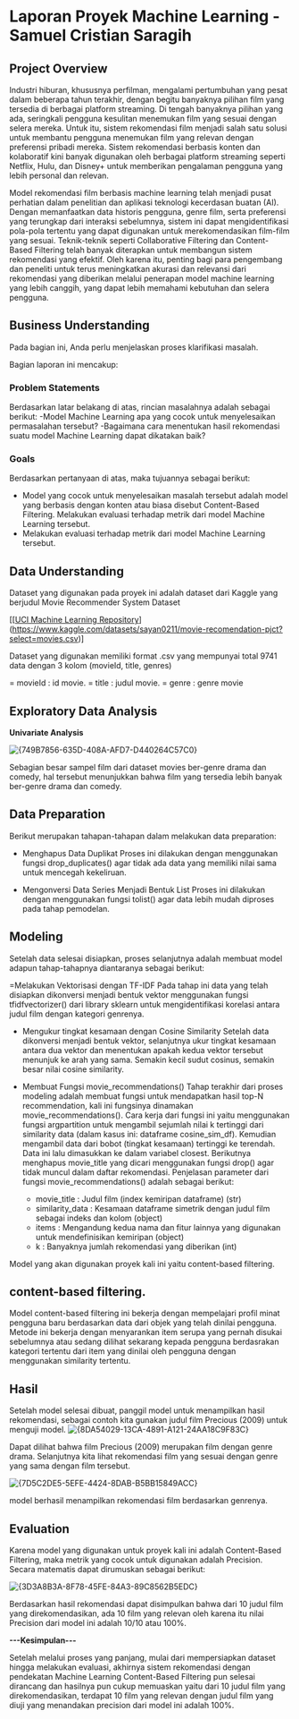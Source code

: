 # Laporan Proyek Machine Learning - Samuel Cristian Saragih

## Project Overview

Industri hiburan, khususnya perfilman, mengalami pertumbuhan yang pesat dalam beberapa tahun terakhir, dengan begitu banyaknya pilihan film yang tersedia di berbagai platform streaming. Di tengah banyaknya pilihan yang ada, seringkali pengguna kesulitan menemukan film yang sesuai dengan selera mereka. Untuk itu, sistem rekomendasi film menjadi salah satu solusi untuk membantu pengguna menemukan film yang relevan dengan preferensi pribadi mereka. Sistem rekomendasi berbasis konten dan kolaboratif kini banyak digunakan oleh berbagai platform streaming seperti Netflix, Hulu, dan Disney+ untuk memberikan pengalaman pengguna yang lebih personal dan relevan.

Model rekomendasi film berbasis machine learning telah menjadi pusat perhatian dalam penelitian dan aplikasi teknologi kecerdasan buatan (AI). Dengan memanfaatkan data historis pengguna, genre film, serta preferensi yang terungkap dari interaksi sebelumnya, sistem ini dapat mengidentifikasi pola-pola tertentu yang dapat digunakan untuk merekomendasikan film-film yang sesuai. Teknik-teknik seperti Collaborative Filtering dan Content-Based Filtering telah banyak diterapkan untuk membangun sistem rekomendasi yang efektif. Oleh karena itu, penting bagi para pengembang dan peneliti untuk terus meningkatkan akurasi dan relevansi dari rekomendasi yang diberikan melalui penerapan model machine learning yang lebih canggih, yang dapat lebih memahami kebutuhan dan selera pengguna.

 

## Business Understanding

Pada bagian ini, Anda perlu menjelaskan proses klarifikasi masalah.

Bagian laporan ini mencakup:

### Problem Statements

Berdasarkan latar belakang di atas, rincian masalahnya adalah sebagai berikut:
-Model Machine Learning apa yang cocok untuk menyelesaikan permasalahan tersebut?
-Bagaimana cara menentukan hasil rekomendasi suatu model Machine Learning dapat dikatakan baik?


### Goals

Berdasarkan  pertanyaan di atas, maka tujuannya sebagai berikut:

- Model yang cocok untuk menyelesaikan masalah tersebut adalah model yang berbasis dengan konten atau biasa disebut Content-Based Filtering. Melakukan evaluasi terhadap metrik dari model Machine Learning tersebut.
- Melakukan evaluasi terhadap metrik dari model Machine Learning tersebut.

## Data Understanding
Dataset yang digunakan pada proyek ini adalah dataset dari Kaggle yang berjudul Movie Recommender System Dataset

 [[[UCI Machine Learning Repository](https://www.kaggle.com/datasets/gargmanas/movierecommenderdataset?select=ratings.csv)](https://www.kaggle.com/datasets/sayan0211/movie-recomendation-pjct?select=movies.csv)]

Dataset yang digunakan memiliki format .csv yang mempunyai total 9741 data dengan 3 kolom (movieId, title, genres)

= movieId : id movie.
= title   : judul movie.
= genre   : genre movie


## Exploratory Data Analysis 

**Univariate Analysis**

![{749B7856-635D-408A-AFD7-D440264C57C0}](https://github.com/user-attachments/assets/64c72324-683e-4411-8fc5-084d58af0cc8)

Sebagian besar sampel film dari dataset movies ber-genre drama dan comedy, hal tersebut menunjukkan bahwa film yang tersedia lebih banyak ber-genre drama dan comedy.

## Data Preparation
Berikut merupakan tahapan-tahapan dalam melakukan data preparation:

- Menghapus Data Duplikat
Proses ini dilakukan dengan menggunakan fungsi drop_duplicates() agar tidak ada data yang memiliki nilai sama untuk mencegah kekeliruan.

- Mengonversi Data Series Menjadi Bentuk List
Proses ini dilakukan dengan menggunakan fungsi tolist() agar data lebih mudah diproses pada tahap pemodelan.

## Modeling
Setelah data selesai disiapkan, proses selanjutnya adalah membuat model adapun tahap-tahapnya diantaranya sebagai berikut:

=Melakukan Vektorisasi dengan TF-IDF
Pada tahap ini data yang telah disiapkan dikonversi menjadi bentuk vektor menggunakan fungsi tfidfvectorizer() dari library sklearn untuk mengidentifikasi korelasi antara judul film dengan kategori genrenya.

- Mengukur tingkat kesamaan dengan Cosine Similarity
Setelah data dikonversi menjadi bentuk vektor, selanjutnya ukur tingkat kesamaan antara dua vektor dan menentukan apakah kedua vektor tersebut menunjuk ke arah yang sama. Semakin kecil sudut cosinus, semakin besar nilai cosine similarity.

- Membuat Fungsi movie_recommendations() Tahap terakhir dari proses modeling adalah membuat fungsi untuk mendapatkan hasil top-N recommendation, kali ini fungsinya dinamakan movie_recommendations(). Cara kerja dari fungsi ini yaitu menggunakan fungsi argpartition untuk mengambil sejumlah nilai k tertinggi dari similarity data (dalam kasus ini: dataframe cosine_sim_df). Kemudian mengambil data dari bobot (tingkat kesamaan) tertinggi ke terendah. Data ini lalu dimasukkan ke dalam variabel closest. Berikutnya menghapus movie_title yang dicari menggunakan fungsi drop() agar tidak muncul dalam daftar rekomendasi. Penjelasan parameter dari fungsi movie_recommendations() adalah sebagai berikut:

  - movie_title : Judul film (index kemiripan dataframe) (str)
  - similarity_data : Kesamaan dataframe simetrik dengan judul film sebagai indeks dan kolom (object)
  - items : Mengandung kedua nama dan fitur lainnya yang digunakan untuk mendefinisikan kemiripan (object)
  - k : Banyaknya jumlah rekomendasi yang diberikan (int)

Model yang akan digunakan proyek kali ini yaitu content-based filtering.

## content-based filtering.
Model content-based filtering ini bekerja dengan mempelajari profil minat pengguna baru berdasarkan data dari objek yang telah dinilai pengguna. Metode ini bekerja dengan menyarankan item serupa yang pernah disukai sebelumnya atau sedang dilihat sekarang kepada pengguna berdasrakan kategori tertentu dari item yang dinilai oleh pengguna dengan menggunakan similarity tertentu.

## Hasil
Setelah model selesai dibuat, panggil model untuk menampilkan hasil rekomendasi, sebagai contoh kita gunakan judul film Precious (2009) untuk menguji model.
![{8DA54029-13CA-4891-A121-24AA18C9F83C}](https://github.com/user-attachments/assets/0d429a97-7bd5-4bbf-908b-ed5ca24f0f4f)

Dapat dilihat  bahwa film Precious (2009) merupakan film dengan genre drama. Selanjutnya kita lihat rekomendasi film yang sesuai dengan genre yang sama dengan film tersebut.

![{7D5C2DE5-5EFE-4424-8DAB-B5BB15849ACC}](https://github.com/user-attachments/assets/c33be8c0-0c37-41ef-9f7d-6d02db5bc390)

model berhasil menampilkan rekomendasi film berdasarkan genrenya.


## Evaluation

Karena model yang digunakan untuk proyek kali ini adalah Content-Based Filtering, maka metrik yang cocok untuk digunakan adalah Precision. Secara matematis dapat dirumuskan sebagai berikut:

![{3D3A8B3A-8F78-45FE-84A3-89C8562B5EDC}](https://github.com/user-attachments/assets/716200b1-d8cf-4e0e-a25c-a49e1ca3bdb6)

Berdasarkan hasil rekomendasi dapat disimpulkan bahwa dari 10 judul film yang direkomendasikan, ada 10 film yang relevan oleh karena itu nilai Precision dari model ini adalah 10/10 atau 100%.

**---Kesimpulan---**

Setelah melalui proses yang panjang, mulai dari mempersiapkan dataset hingga melakukan evaluasi, akhirnya sistem rekomendasi dengan pendekatan Machine Learning Content-Based Filtering pun selesai dirancang dan hasilnya pun cukup memuaskan yaitu dari 10 judul film yang direkomendasikan, terdapat 10 film yang relevan dengan judul film yang diuji yang menandakan precision dari model ini adalah 100%.


